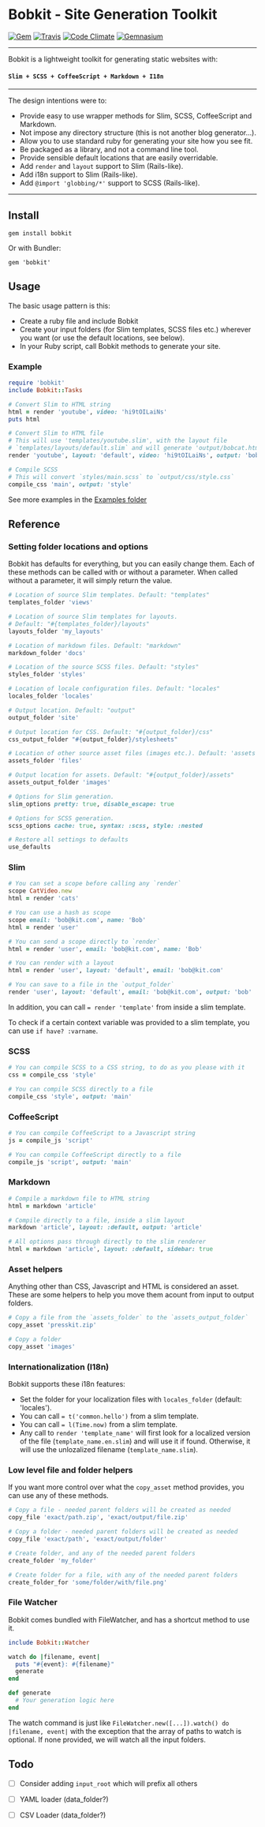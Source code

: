 Bobkit - Site Generation Toolkit
==================================================

[![Gem](https://img.shields.io/gem/v/bobkit.svg?style=flat-square)](https://rubygems.org/gems/bobkit)
[![Travis](https://img.shields.io/travis/DannyBen/bobkit.svg?style=flat-square)](https://travis-ci.org/DannyBen/bobkit)
[![Code Climate](https://img.shields.io/codeclimate/github/DannyBen/bobkit.svg?style=flat-square)](https://codeclimate.com/github/DannyBen/bobkit)
[![Gemnasium](https://img.shields.io/gemnasium/DannyBen/bobkit.svg?style=flat-square)](https://gemnasium.com/DannyBen/bobkit)

---

Bobkit is a lightweight toolkit for generating static websites with:

#### `Slim + SCSS + CoffeeScript + Markdown + I18n`

---

The design intentions were to:

- Provide easy to use wrapper methods for Slim, SCSS, CoffeeScript and 
  Markdown.
- Not impose any directory structure (this is not another blog generator...).
- Allow you to use standard ruby for generating your site how you see fit.
- Be packaged as a library, and not a command line tool.
- Provide sensible default locations that are easily overridable.
- Add `render` and `layout` support to Slim (Rails-like).
- Add i18n support to Slim (Rails-like).
- Add `@import 'globbing/*'` support to SCSS (Rails-like).

---



Install
--------------------------------------------------

`gem install bobkit`

Or with Bundler:

`gem 'bobkit'`



Usage
--------------------------------------------------

The basic usage pattern is this:

- Create a ruby file and include Bobkit
- Create your input folders (for Slim templates, SCSS files etc.) 
  wherever you want (or use the default locations, see below).
- In your Ruby script, call Bobkit methods to generate your site.

### Example

```ruby
require 'bobkit'
include Bobkit::Tasks

# Convert Slim to HTML string
html = render 'youtube', video: 'hi9tOILaiNs'
puts html

# Convert Slim to HTML file
# This will use 'templates/youtube.slim', with the layout file
# `templates/layouts/default.slim` and will generate 'output/bobcat.html'.
render 'youtube', layout: 'default', video: 'hi9tOILaiNs', output: 'bobcat'

# Compile SCSS
# This will convert `styles/main.scss` to `output/css/style.css`
compile_css 'main', output: 'style'
```

See more examples in the [Examples folder][1]


Reference
--------------------------------------------------

### Setting folder locations and options

Bobkit has defaults for everything, but you can easily change them.
Each of these methods can be called with or without a parameter. When
called without a parameter, it will simply return the value.

```ruby
# Location of source Slim templates. Default: "templates"
templates_folder 'views'

# Location of source Slim templates for layouts. 
# Default: "#{templates_folder}/layouts"
layouts_folder 'my_layouts'

# Location of markdown files. Default: "markdown"
markdown_folder 'docs'

# Location of the source SCSS files. Default: "styles"
styles_folder 'styles'

# Location of locale configuration files. Default: "locales"
locales_folder 'locales'

# Output location. Default: "output"
output_folder 'site'

# Output location for CSS. Default: "#{output_folder}/css"
css_output_folder "#{output_folder}/stylesheets"

# Location of other source asset files (images etc.). Default: 'assets'
assets_folder 'files'

# Output location for assets. Default: "#{output_folder}/assets"
assets_output_folder 'images'

# Options for Slim generation.
slim_options pretty: true, disable_escape: true

# Options for SCSS generation.
scss_options cache: true, syntax: :scss, style: :nested

# Restore all settings to defaults
use_defaults
```

### Slim 

```ruby
# You can set a scope before calling any `render`
scope CatVideo.new
html = render 'cats'

# You can use a hash as scope
scope email: 'bob@kit.com', name: 'Bob'
html = render 'user'

# You can send a scope directly to `render`
html = render 'user', email: 'bob@kit.com', name: 'Bob'

# You can render with a layout
html = render 'user', layout: 'default', email: 'bob@kit.com'

# You can save to a file in the `output_folder`
render 'user', layout: 'default', email: 'bob@kit.com', output: 'bob'
```

In addition, you can call `= render 'template'` from inside a slim 
template. 

To check if a certain context variable was provided to a slim template,
you can use `if have? :varname`.

### SCSS

```ruby
# You can compile SCSS to a CSS string, to do as you please with it
css = compile_css 'style'

# You can compile SCSS directly to a file
compile_css 'style', output: 'main'
```

### CoffeeScript

```ruby
# You can compile CoffeeScript to a Javascript string
js = compile_js 'script'

# You can compile CoffeeScript directly to a file
compile_js 'script', output: 'main'
```

### Markdown

```ruby
# Compile a markdown file to HTML string
html = markdown 'article'

# Compile directly to a file, inside a slim layout
markdown 'article', layout: :default, output: 'article'

# All options pass through directly to the slim renderer
html = markdown 'article', layout: :default, sidebar: true
```

### Asset helpers

Anything other than CSS, Javascript and HTML is considered an asset.
These are some helpers to help you move them acount from input to output
folders.

```ruby
# Copy a file from the `assets_folder` to the `assets_output_folder`
copy_asset 'presskit.zip'

# Copy a folder
copy_asset 'images'
```

### Internationalization (I18n)

Bobkit supports these i18n features:

- Set the folder for your localization files with `locales_folder` 
  (default: 'locales').
- You can call `= t('common.hello')` from a slim template.
- You can call `= l(Time.now)` from a slim template.
- Any call to `render 'template_name'` will first look for a localized
  version of the file (`template_name.en.slim`) and will use it if found.
  Otherwise, it will use the unlozalized filename (`template_name.slim`).


### Low level file and folder helpers

If you want more control over what the `copy_asset` method provides, you
can use any of these methods.

```ruby
# Copy a file - needed parent folders will be created as needed
copy_file 'exact/path.zip', 'exact/output/file.zip'

# Copy a folder - needed parent folders will be created as needed
copy_file 'exact/path', 'exact/output/folder'

# Create folder, and any of the needed parent folders
create_folder 'my_folder'

# Create folder for a file, with any of the needed parent folders
create_folder_for 'some/folder/with/file.png'
```

### File Watcher

Bobkit comes bundled with FileWatcher, and has a shortcut method to 
use it.

```ruby
include Bobkit::Watcher

watch do |filename, event|
  puts "#{event}: #{filename}"
  generate
end

def generate
  # Your generation logic here
end
```

The watch command is just like 
`FileWatcher.new([...]).watch() do |filename, event|`
with the exception that the array of paths to watch is optional. If none
provided, we will watch all the input folders.

Todo
--------------------------------------------------

- [ ] Consider adding `input_root` which will prefix all others
- [ ] YAML loader (data_folder?)
- [ ] CSV Loader (data_folder?)


[1]: https://github.com/DannyBen/bobkit/tree/master/examples
